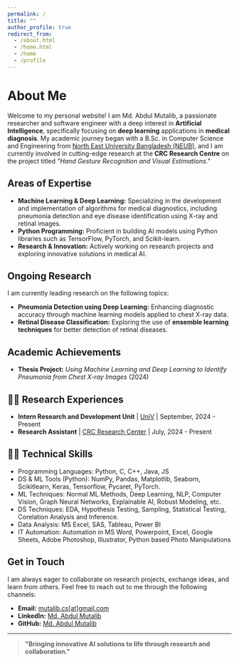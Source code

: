 ```yaml
---
permalink: /
title: ""
author_profile: true
redirect_from: 
  - /about.html
  - /home.html
  - /home
  - /profile
---
```


# About Me

<!-- **Aspiring AI Researcher | Deep Learning & Machine Learning Specialist | Research Assistant at CRC Research Centre** -->

Welcome to my personal website! I am Md. Abdul Mutalib, a passionate researcher and software engineer with a deep interest in **Artificial Intelligence**, specifically focusing on **deep learning** applications in **medical diagnosis**. My academic journey began with a B.Sc. in Computer Science and Engineering from [North East University Bangladesh (NEUB)](https://www.neub.edu.bd/), and I am currently involved in cutting-edge research at the **CRC Research Centre** on the project titled *"Hand Gesture Recognition and Visual Estimations."*

## Areas of Expertise
- **Machine Learning & Deep Learning:** Specializing in the development and implementation of algorithms for medical diagnostics, including pneumonia detection and eye disease identification using X-ray and retinal images.
- **Python Programming:** Proficient in building AI models using Python libraries such as TensorFlow, PyTorch, and Scikit-learn.
- **Research & Innovation:** Actively working on research projects and exploring innovative solutions in medical AI.

## Ongoing Research
I am currently leading research on the following topics:
- **Pneumonia Detection using Deep Learning:** Enhancing diagnostic accuracy through machine learning models applied to chest X-ray data.
- **Retinal Disease Classification:** Exploring the use of **ensemble learning techniques** for better detection of retinal diseases.


## Academic Achievements
- **Thesis Project:** *Using Machine Learning and Deep Learning to Identify Pneumonia from Chest X-ray Images* (2024)
<!-- - **IELTS:** Scored **6.5 overall**, with a focus on improving my reading and speaking skills. -->

## 🧑‍🔬 Research Experiences
- **Intern Research and Development Unit** \| [UniV](https://www.univbd.com/team/md-abdul-mutalib/) \| September, 2024 - Present
- **Research Assistant** \| [CRC Research Center](https://bd.linkedin.com/company/consortium2021) \| July, 2024 - Present


## 👩‍💻 Technical Skills
- Programming Languages: Python, C, C++, Java, JS
- DS & ML Tools (Python): NumPy, Pandas, Matplotlib, Seaborn, Scikitlearn, Keras, Tensorflow, Pycaret, PyTorch.
- ML Techniques: Normal ML Methods, Deep Learning, NLP, Computer Vision, Graph Neural Networks, Explainable AI, Robust Modeling, etc.
- DS Techniques: EDA, Hypothesis Testing, Sampling, Statistical Testing, Corelation Analysis and Inference.
- Data Analysis: MS Excel, SAS, Tableau, Power BI
- IT Automation: Automation in MS Word, Powerpoint, Excel, Google Sheets, Adobe Photoshop, Illustrator, Python based Photo Manipulations 

<!-- - Computational Biology and Bio-molecules: Molecular Networks, Classification, Molecular Interaction Detection and Classification, Generative Modeling with Flow Matching and Graph Diffusion
- Human-Computer Interaction: LLM Customization, Survey Design, UI/Framework Design and Development, Data Collection and Analysis
- Others: Product Development, Project Management, Business Development and Strategic Planning and Analysis.-->

## Get in Touch
I am always eager to collaborate on research projects, exchange ideas, and learn from others. Feel free to reach out to me through the following channels:
- **Email:** [mutalib.cs[at]gmail.com](mailto:mutalib.cs@gmail.com)
- **LinkedIn:** [Md. Abdul Mutalib](https://www.linkedin.com/in/md-abdul-mutalib)
- **GitHub:** [Md. Abdul Mutalib](https://github.com/mamutalib)

---

> **"Bringing innovative AI solutions to life through research and collaboration."**

